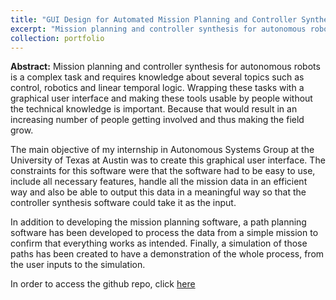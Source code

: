 ```yaml
---
title: "GUI Design for Automated Mission Planning and Controller Synthesis"
excerpt: "Mission planning and controller synthesis for autonomous robots is a complex task and requires knowledge about several topics such as control, robotics and linear temporal logic. Wrapping these tasks with a graphical user interface and making these tools usable by people without the technical knowledge is important. Because that would result in an increasing number of people getting involved and thus making the field grow."
collection: portfolio
---
```


**Abstract:** Mission planning and controller synthesis for autonomous robots is a complex task and requires knowledge about several topics such as control, robotics and linear temporal logic. Wrapping these tasks with a graphical user interface and making these tools usable by people without the technical knowledge is important. Because that would result in an increasing number of people getting involved and thus making the field grow.

The main objective of my internship in Autonomous Systems Group at the University of Texas at Austin was to create this graphical user interface. The constraints for this software were that the software had to be easy to use, include all necessary features, handle all the mission data in an efficient way and also be able to output this data in a meaningful way so that the controller synthesis software could take it as the input.

In addition to developing the mission planning software, a path planning software has been developed to process the data from a simple mission to confirm that everything works as intended. Finally, a simulation of those paths has been created to have a demonstration of the whole process, from the user inputs to the simulation.

In order to access the github repo, click [here](https://github.com/EdinGuso/MissionPlanner)